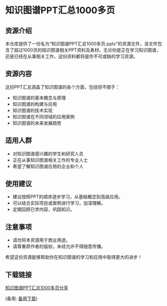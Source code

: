 # 知识图谱PPT汇总1000多页

## 资源介绍

本仓库提供了一份名为“知识图谱PPT汇总1000多页.pptx”的资源文件，该文件包含了超过1000页的知识图谱相关PPT资料及素材。无论你是正在学习知识图谱，还是已经在从事相关工作，这份资料都将是你不可或缺的学习资源。

## 资源内容

这份PPT汇总涵盖了知识图谱的各个方面，包括但不限于：

- 知识图谱的基本概念与原理
- 知识图谱的构建与应用
- 知识图谱的技术实现
- 知识图谱在不同领域的应用案例
- 知识图谱的未来发展趋势

## 适用人群

- 对知识图谱感兴趣的学生和研究人员
- 正在从事知识图谱相关工作的专业人士
- 希望了解知识图谱应用的企业和个人

## 使用建议

- 建议按照PPT的顺序逐步学习，从基础概念到高级应用。
- 可以结合实际项目或案例进行学习，加深理解。
- 定期回顾已学内容，巩固知识。

## 注意事项

- 请勿将本资源用于商业用途。
- 请尊重原作者的版权，未经允许不得随意传播。

希望这份资源能够帮助你在知识图谱的学习和应用中取得更大的进步！

## 下载链接
[知识图谱PPT汇总1000多页分享](https://pan.quark.cn/s/6300e096b958) 

(备用: [备用下载](https://pan.baidu.com/s/1etpjqeLemTNXU7L_5upqFA?pwd=1234))
